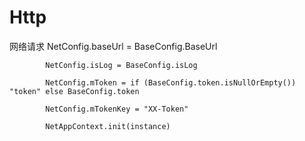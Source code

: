 # Http
网络请求
            NetConfig.baseUrl = BaseConfig.BaseUrl
            
            NetConfig.isLog = BaseConfig.isLog
            
            NetConfig.mToken = if (BaseConfig.token.isNullOrEmpty()) "token" else BaseConfig.token
            
            NetConfig.mTokenKey = "XX-Token"
            
            NetAppContext.init(instance)
